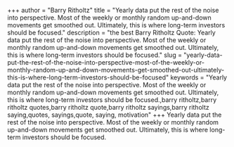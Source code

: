 +++
author = "Barry Ritholtz"
title = "Yearly data put the rest of the noise into perspective. Most of the weekly or monthly random up-and-down movements get smoothed out. Ultimately, this is where long-term investors should be focused."
description = "the best Barry Ritholtz Quote: Yearly data put the rest of the noise into perspective. Most of the weekly or monthly random up-and-down movements get smoothed out. Ultimately, this is where long-term investors should be focused."
slug = "yearly-data-put-the-rest-of-the-noise-into-perspective-most-of-the-weekly-or-monthly-random-up-and-down-movements-get-smoothed-out-ultimately-this-is-where-long-term-investors-should-be-focused"
keywords = "Yearly data put the rest of the noise into perspective. Most of the weekly or monthly random up-and-down movements get smoothed out. Ultimately, this is where long-term investors should be focused.,barry ritholtz,barry ritholtz quotes,barry ritholtz quote,barry ritholtz sayings,barry ritholtz saying,quotes, sayings,quote, saying, motivation"
+++
Yearly data put the rest of the noise into perspective. Most of the weekly or monthly random up-and-down movements get smoothed out. Ultimately, this is where long-term investors should be focused.
